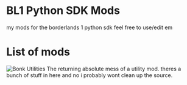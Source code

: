 # BL1 Python SDK Mods
my mods for the borderlands 1 python sdk
feel free to use/edit em

# List of mods

![Bonk Utilities](https://github.com/PyrexBLJ/BL1-SDK-Mods/tree/main/BonkUtilities)
The returning absolute mess of a utility mod. theres a bunch of stuff in here and no i probably wont clean up the source.